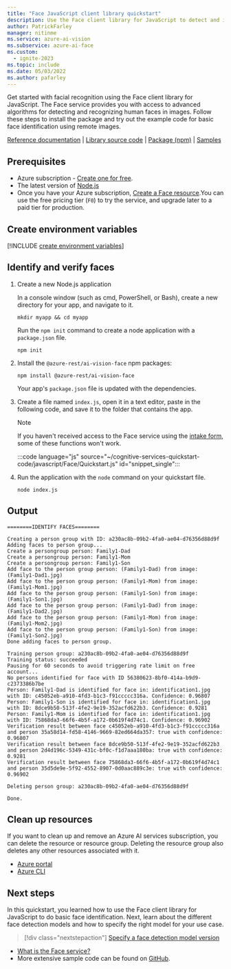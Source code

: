 ```yaml
---
title: "Face JavaScript client library quickstart"
description: Use the Face client library for JavaScript to detect and identify faces (facial recognition search).
author: PatrickFarley
manager: nitinme
ms.service: azure-ai-vision
ms.subservice: azure-ai-face
ms.custom:
  - ignite-2023
ms.topic: include
ms.date: 05/03/2022
ms.author: pafarley
---
```


Get started with facial recognition using the Face client library for JavaScript. The Face service provides you with access to advanced algorithms for detecting and recognizing human faces in images. Follow these steps to install the package and try out the example code for basic face identification using remote images.

[Reference documentation](https://aka.ms/azsdk-javascript-face-ref) | [Library source code](https://github.com/Azure/azure-sdk-for-js/tree/main/sdk/face/ai-vision-face-rest) | [Package (npm)](https://www.npmjs.com/package/@azure-rest/ai-vision-face) | [Samples](https://github.com/Azure/azure-sdk-for-js/tree/main/sdk/face/ai-vision-face-rest/samples)

## Prerequisites

* Azure subscription - [Create one for free](https://azure.microsoft.com/free/cognitive-services/).
* The latest version of [Node.js](https://nodejs.org/en/)
* Once you have your Azure subscription, [Create a Face resource](https://portal.azure.com/#create/Microsoft.CognitiveServicesFace).You can use the free pricing tier (`F0`) to try the service, and upgrade later to a paid tier for production.


## Create environment variables

[!INCLUDE [create environment variables](../face-environment-variables.md)]


## Identify and verify faces

1. Create a new Node.js application

    In a console window (such as cmd, PowerShell, or Bash), create a new directory for your app, and navigate to it. 

    ```console
    mkdir myapp && cd myapp
    ```

    Run the `npm init` command to create a node application with a `package.json` file. 

    ```console
    npm init
    ```

1. Install the `@azure-rest/ai-vision-face` npm packages:

    ```console
    npm install @azure-rest/ai-vision-face
    ```

    Your app's `package.json` file is updated with the dependencies.

1. Create a file named `index.js`, open it in a text editor, paste in the following code, and save it to the folder that contains the app. 

    > [!NOTE]
    > If you haven't received access to the Face service using the [intake form](https://aka.ms/facerecognition), some of these functions won't work.

    :::code language="js" source="~/cognitive-services-quickstart-code/javascript/Face/Quickstart.js" id="snippet_single":::

1. Run the application with the `node` command on your quickstart file.

    ```console
    node index.js
    ```



## Output

```console
========IDENTIFY FACES========

Creating a person group with ID: a230ac8b-09b2-4fa0-ae04-d76356d88d9f
Adding faces to person group...
Create a persongroup person: Family1-Dad
Create a persongroup person: Family1-Mom
Create a persongroup person: Family1-Son
Add face to the person group person: (Family1-Dad) from image: (Family1-Dad1.jpg)
Add face to the person group person: (Family1-Mom) from image: (Family1-Mom1.jpg)
Add face to the person group person: (Family1-Son) from image: (Family1-Son1.jpg)
Add face to the person group person: (Family1-Dad) from image: (Family1-Dad2.jpg)
Add face to the person group person: (Family1-Mom) from image: (Family1-Mom2.jpg)
Add face to the person group person: (Family1-Son) from image: (Family1-Son2.jpg)
Done adding faces to person group.

Training person group: a230ac8b-09b2-4fa0-ae04-d76356d88d9f
Training status: succeeded
Pausing for 60 seconds to avoid triggering rate limit on free account...
No persons identified for face with ID 56380623-8bf0-414a-b9d9-c2373386b7be
Person: Family1-Dad is identified for face in: identification1.jpg with ID: c45052eb-a910-4fd3-b1c3-f91ccccc316a. Confidence: 0.96807
Person: Family1-Son is identified for face in: identification1.jpg with ID: 8dce9b50-513f-4fe2-9e19-352acfd622b3. Confidence: 0.9281
Person: Family1-Mom is identified for face in: identification1.jpg with ID: 75868da3-66f6-4b5f-a172-0b619f4d74c1. Confidence: 0.96902
Verification result between face c45052eb-a910-4fd3-b1c3-f91ccccc316a and person 35a58d14-fd58-4146-9669-82ed664da357: true with confidence: 0.96807
Verification result between face 8dce9b50-513f-4fe2-9e19-352acfd622b3 and person 2d4d196c-5349-431c-bf0c-f1d7aaa180ba: true with confidence: 0.9281
Verification result between face 75868da3-66f6-4b5f-a172-0b619f4d74c1 and person 35d5de9e-5f92-4552-8907-0d0aac889c3e: true with confidence: 0.96902

Deleting person group: a230ac8b-09b2-4fa0-ae04-d76356d88d9f

Done.
```


## Clean up resources

If you want to clean up and remove an Azure AI services subscription, you can delete the resource or resource group. Deleting the resource group also deletes any other resources associated with it.

* [Azure portal](../../../multi-service-resource.md?pivots=azportal#clean-up-resources)
* [Azure CLI](../../../multi-service-resource.md?pivots=azcli#clean-up-resources)

## Next steps

In this quickstart, you learned how to use the Face client library for JavaScript to do basic face identification. Next, learn about the different face detection models and how to specify the right model for your use case.

> [!div class="nextstepaction"]
> [Specify a face detection model version](../../how-to/specify-detection-model.md)

* [What is the Face service?](../../overview-identity.md)
* More extensive sample code can be found on [GitHub](https://aka.ms/FaceSamples).
